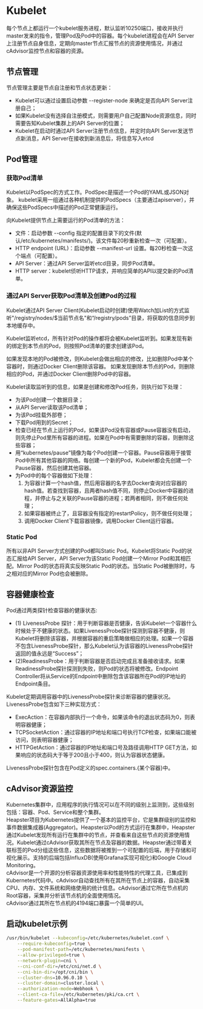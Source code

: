 # Kubelet

每个节点上都运行一个kubelet服务进程，默认监听10250端口，接收并执行master发来的指令，管理Pod及Pod中的容器。每个kubelet进程会在API Server上注册节点自身信息，定期向master节点汇报节点的资源使用情况，并通过cAdvisor监控节点和容器的资源。

## 节点管理

节点管理主要是节点自注册和节点状态更新：

- Kubelet可以通过设置启动参数 --register-node 来确定是否向API Server注册自己；
- 如果Kubelet没有选择自注册模式，则需要用户自己配置Node资源信息，同时需要告知Kubelet集群上的API Server的位置；
- Kubelet在启动时通过API Server注册节点信息，并定时向API Server发送节点新消息，API Server在接收到新消息后，将信息写入etcd

## Pod管理

### 获取Pod清单

Kubelet以PodSpec的方式工作。PodSpec是描述一个Pod的YAML或JSON对象。 kubelet采用一组通过各种机制提供的PodSpecs（主要通过apiserver），并确保这些PodSpecs中描述的Pod正常健康运行。

向Kubelet提供节点上需要运行的Pod清单的方法：

- 文件：启动参数 --config 指定的配置目录下的文件(默认/etc/kubernetes/manifests/)。该文件每20秒重新检查一次（可配置）。
- HTTP endpoint (URL)：启动参数 --manifest-url 设置。每20秒检查一次这个端点（可配置）。
- API Server：通过API Server监听etcd目录，同步Pod清单。
- HTTP server：kubelet侦听HTTP请求，并响应简单的API以提交新的Pod清单。

### 通过API Server获取Pod清单及创建Pod的过程

Kubelet通过API Server Client(Kubelet启动时创建)使用Watch加List的方式监听"/registry/nodes/$当前节点名"和“/registry/pods”目录，将获取的信息同步到本地缓存中。

Kubelet监听etcd，所有针对Pod的操作都将会被Kubelet监听到。如果发现有新的绑定到本节点的Pod，则按照Pod清单的要求创建该Pod。 

如果发现本地的Pod被修改，则Kubelet会做出相应的修改，比如删除Pod中某个容器时，则通过Docker Client删除该容器。
如果发现删除本节点的Pod，则删除相应的Pod，并通过Docker Client删除Pod中的容器。

Kubelet读取监听到的信息，如果是创建和修改Pod任务，则执行如下处理：

- 为该Pod创建一个数据目录；
- 从API Server读取该Pod清单；
- 为该Pod挂载外部卷；
- 下载Pod用到的Secret；
- 检查已经在节点上运行的Pod，如果该Pod没有容器或Pause容器没有启动，则先停止Pod里所有容器的进程。如果在Pod中有需要删除的容器，则删除这些容器；  
- 用“kubernetes/pause”镜像为每个Pod创建一个容器。Pause容器用于接管Pod中所有其他容器的网络。每创建一个新的Pod，Kubelet都会先创建一个Pause容器，然后创建其他容器。
- 为Pod中的每个容器做如下处理：
  1. 为容器计算一个hash值，然后用容器的名字去Docker查询对应容器的hash值。若查找到容器，且两者hash值不同，则停止Docker中容器的进程，并停止与之关联的Pause容器的进程；若两者相同，则不做任何处理；
  1. 如果容器被终止了，且容器没有指定的restartPolicy，则不做任何处理；
  1. 调用Docker Client下载容器镜像，调用Docker Client运行容器。

### Static Pod

所有以非API Server方式创建的Pod都叫Static Pod。Kubelet将Static Pod的状态汇报给API Server，API Server为该Static Pod创建一个Mirror Pod和其相匹配。Mirror Pod的状态将真实反映Static Pod的状态。当Static Pod被删除时，与之相对应的Mirror Pod也会被删除。

## 容器健康检查

Pod通过两类探针检查容器的健康状态:

- (1) LivenessProbe 探针：用于判断容器是否健康，告诉Kubelet一个容器什么时候处于不健康的状态。如果LivenessProbe探针探测到容器不健康，则Kubelet将删除该容器，并根据容器的重启策略做相应的处理。如果一个容器不包含LivenessProbe探针，那么Kubelet认为该容器的LivenessProbe探针返回的值永远是“Success”；
- (2)ReadinessProbe：用于判断容器是否启动完成且准备接收请求。如果ReadinessProbe探针探测到失败，则Pod的状态将被修改。Endpoint Controller将从Service的Endpoint中删除包含该容器所在Pod的IP地址的Endpoint条目。

Kubelet定期调用容器中的LivenessProbe探针来诊断容器的健康状况。LivenessProbe包含如下三种实现方式：

- ExecAction：在容器内部执行一个命令，如果该命令的退出状态码为0，则表明容器健康；
- TCPSocketAction：通过容器的IP地址和端口号执行TCP检查，如果端口能被访问，则表明容器健康；
- HTTPGetAction：通过容器的IP地址和端口号及路径调用HTTP GET方法，如果响应的状态码大于等于200且小于400，则认为容器状态健康。

LivenessProbe探针包含在Pod定义的spec.containers.{某个容器}中。

## cAdvisor资源监控

Kubernetes集群中，应用程序的执行情况可以在不同的级别上监测到，这些级别包括：容器、Pod、Service和整个集群。  
Heapster项目为Kubernetes提供了一个基本的监控平台，它是集群级别的监控和事件数据集成器(Aggregator)。Heapster以Pod的方式运行在集群中，Heapster通过Kubelet发现所有运行在集群中的节点，并查看来自这些节点的资源使用情况。Kubelet通过cAdvisor获取其所在节点及容器的数据。Heapster通过带着关联标签的Pod分组这些信息，这些数据将被推到一个可配置的后端，用于存储和可视化展示。支持的后端包括InfluxDB(使用Grafana实现可视化)和Google Cloud Monitoring。  
cAdvisor是一个开源的分析容器资源使用率和性能特性的代理工具，已集成到Kubernetes代码中。cAdvisor自动查找所有在其所在节点上的容器，自动采集CPU、内存、文件系统和网络使用的统计信息。cAdvisor通过它所在节点机的Root容器，采集并分析该节点机的全面使用情况。  
cAdvisor通过其所在节点机的4194端口暴露一个简单的UI。

## 启动kubelet示例

```sh
/usr/bin/kubelet --kubeconfig=/etc/kubernetes/kubelet.conf \
    --require-kubeconfig=true \
    --pod-manifest-path=/etc/kubernetes/manifests \
    --allow-privileged=true \
    --network-plugin=cni \
    --cni-conf-dir=/etc/cni/net.d \
    --cni-bin-dir=/opt/cni/bin \
    --cluster-dns=10.96.0.10 \
    --cluster-domain=cluster.local \
    --authorization-mode=Webhook \
    --client-ca-file=/etc/kubernetes/pki/ca.crt \
    --feature-gates=AllAlpha=true
```